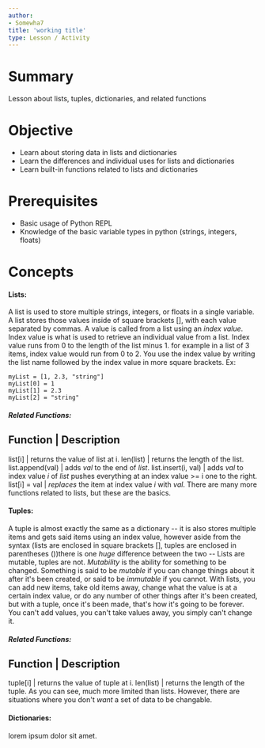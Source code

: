 ```yaml
---
author:
- Somewha7
title: 'working title'
type: Lesson / Activity
---
```


Summary
=======

Lesson about lists, tuples, dictionaries, and related functions

Objective
=========

-   Learn about storing data in lists and dictionaries
-   Learn the differences and individual uses for lists and dictionaries
-   Learn built-in functions related to lists and dictionaries

Prerequisites
=============

-   Basic usage of Python REPL
-   Knowledge of the basic variable types in python (strings, integers, floats)

Concepts
============

#### Lists:
A list is used to store multiple strings, integers, or floats in a single variable. A list stores those values inside of square brackets [], with each value separated by commas. A value is called from a list using an *index value*. Index value is what is used to retrieve an individual value from a list. Index value runs from 0 to the length of the list minus 1. for example in a list of 3 items, index value would run from 0 to 2. You use the index value by writing the list name followed by the index value in more square brackets.
Ex: 
```
myList = [1, 2.3, "string"]
myList[0] = 1
myList[1] = 2.3
myList[2] = "string"
```

##### Related Functions:
Function | Description
----------------------
list\[i] | returns the value of list at i.
len(list) | returns the length of the list.
list.append(val) | adds *val* to the end of *list*.
list.insert(i, val) | adds *val* to index value *i* of *list* pushes everything at an index value >= i one to the right.
list\[i] = val | *replaces* the item at index value *i* with *val*.
There are many more functions related to lists, but these are the basics.

#### Tuples:
A tuple is almost exactly the same as a dictionary -- it is also stores multiple items and gets said items using an index value, however aside from the syntax (lists are enclosed in square brackets \[], tuples are enclosed in parentheses ())there is one *huge* difference between the two -- Lists are mutable, tuples are not. *Mutability* is the ability for something to be changed. Something is said to be *mutable* if you can change things about it after it's been created, or said to be *immutable* if you cannot. With lists, you can add new items, take old items away, change what the value is at a certain index value, or do any number of other things after it's been created, but with a tuple, once it's been made, that's how it's going to be forever. You can't add values, you can't take values away, you simply can't change it.

##### Related Functions:
Function | Description
----------------------
tuple\[i] | returns the value of tuple at i.
len(list) | returns the length of the tuple.
As you can see, much more limited than lists. However, there are situations where you don't *want* a set of data to be changable.

#### Dictionaries:
lorem ipsum dolor sit amet.
